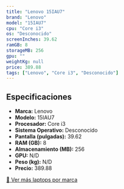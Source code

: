 ```yaml
---
title: "Lenovo 15IAU7"
brand: "Lenovo"
model: "15IAU7"
cpu: "Core i3"
os: "Desconocido"
screenInches: 39.62
ramGB: 8
storageMB: 256
gpu: ""
weightKg: null
price: 389.88
tags: ["Lenovo", "Core i3", "Desconocido"]
---
```

## Especificaciones

- **Marca:** Lenovo
- **Modelo:** 15IAU7
- **Procesador:** Core i3
- **Sistema Operativo:** Desconocido
- **Pantalla (pulgadas):** 39.62
- **RAM (GB):** 8
- **Almacenamiento (MB):** 256
- **GPU:** N/D
- **Peso (kg):** N/D
- **Precio:** 389.88

[:rocket: Ver más laptops por marca](/brand/lenovo)
